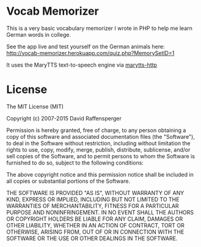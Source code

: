 # Vocab Memorizer

This is a very basic vocabulary memorizer I wrote in PHP to help me learn German
words in college.

See the app live and test yourself on the German animals here:
http://vocab-memorizer.herokuapp.com/quiz.php?MemorySetID=1

It uses the MaryTTS text-to-speech engine via
[marytts-http](https://github.com/draffensperger/marytts-http)

# License

The MIT License (MIT)

Copyright (c) 2007-2015 David Raffensperger

Permission is hereby granted, free of charge, to any person obtaining a copy
of this software and associated documentation files (the "Software"), to deal
in the Software without restriction, including without limitation the rights
to use, copy, modify, merge, publish, distribute, sublicense, and/or sell
copies of the Software, and to permit persons to whom the Software is
furnished to do so, subject to the following conditions:

The above copyright notice and this permission notice shall be included in all
copies or substantial portions of the Software.

THE SOFTWARE IS PROVIDED "AS IS", WITHOUT WARRANTY OF ANY KIND, EXPRESS OR
IMPLIED, INCLUDING BUT NOT LIMITED TO THE WARRANTIES OF MERCHANTABILITY,
FITNESS FOR A PARTICULAR PURPOSE AND NONINFRINGEMENT. IN NO EVENT SHALL THE
AUTHORS OR COPYRIGHT HOLDERS BE LIABLE FOR ANY CLAIM, DAMAGES OR OTHER
LIABILITY, WHETHER IN AN ACTION OF CONTRACT, TORT OR OTHERWISE, ARISING FROM,
OUT OF OR IN CONNECTION WITH THE SOFTWARE OR THE USE OR OTHER DEALINGS IN THE
SOFTWARE.
